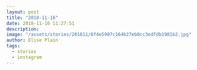 ```yaml
---
layout: post
title: "2018-11-16"
date: 2018-11-16 11:27:51
description: 
image: "/assets/stories/201811/6f4e5907c164b27eb0cc3edfdb1901b2.jpg"
author: Elise Plain
tags: 
  - stories
  - instagram
---
```



<p></p>
